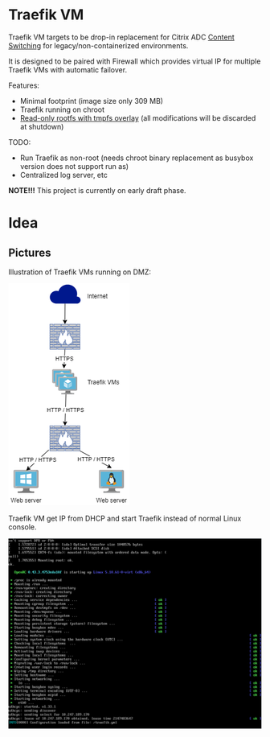 # Traefik VM
Traefik VM targets to be drop-in replacement for Citrix ADC [Content Switching](https://docs.citrix.com/en-us/citrix-adc/current-release/content-switching.html) for legacy/non-containerized environments.

It is designed to be paired with Firewall which provides virtual IP for multiple Traefik VMs with automatic failover.


Features:
* Minimal footprint (image size only 309 MB)
* Traefik running on chroot
* [Read-only rootfs with tmpfs overlay](https://wiki.alpinelinux.org/wiki/Raspberry_Pi#Loopback_image_with_overlayfs) (all modifications will be discarded at shutdown)

TODO:
* Run Traefik as non-root (needs chroot binary replacement as busybox version does not support run as)
* Centralized log server, etc

**NOTE!!!** This project is currently on early draft phase.

# Idea
## Pictures

Illustration of Traefik VMs running on DMZ:

![alt text](https://github.com/olljanat/traefik-vm/raw/main/pics/traefik-vm.png "Traefik VM network")


Traefik VM get IP from DHCP and start Traefik instead of normal Linux console.

![alt text](https://github.com/olljanat/traefik-vm/raw/main/pics/boot.png "Traefik VM booted")


